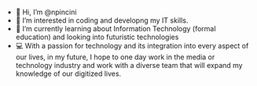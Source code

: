 - 👋 Hi, I’m @npincini
- 👀 I’m interested in coding and developng my IT skills.
- 🌱 I’m currently learning about Information Technology (formal education) and looking into futuristic technologies
- 💻 With a passion for technology and its integration into every aspect of our lives, in my future, I hope to one day work in the media or technology industry and work with a diverse team that will expand my knowledge of our digitized lives.



<!---
npincini/npincini is a ✨ special ✨ repository because its `README.md` (this file) appears on your GitHub profile.
You can click the Preview link to take a look at your changes.
--->
